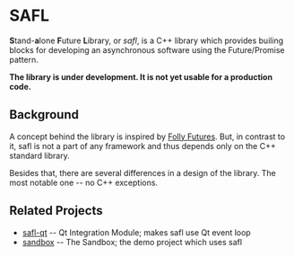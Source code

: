 # SAFL
<b>S</b>tand-<b>a</b>lone <b>F</b>uture <b>L</b>ibrary, or _safl_, is a C++
library which provides builing blocks for developing an asynchronous software using
the Future/Promise pattern.

<b>The library is under development. It is not yet usable for a production code.</b>

## Background
A concept behind the library is inspired by <a href="https://github.com/facebook/folly
/tree/master/folly/futures">Folly Futures</a>. But, in contrast to it, safl is
not a part of any framework and thus depends only on the C++ standard library.

Besides that, there are several differences in a design of the library. The most
notable one -- no C++ exceptions.

## Related Projects
* <a href="https://github.com/kanje/safl-qt">safl-qt</a> -- Qt Integration Module;
  makes safl use Qt event loop
* <a href="https://github.com/kanje/sandbox">sandbox</a> -- The Sandbox; the demo
  project which uses safl
